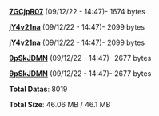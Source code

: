 [**7GCjpR07**](/data/7GCjpR07.txt) (09/12/22 - 14:47)- 1674 bytes

[**jY4v21na**](/data/jY4v21na.txt) (09/12/22 - 14:47)- 2099 bytes

[**jY4v21na**](/data/jY4v21na.txt) (09/12/22 - 14:47)- 2099 bytes

[**9pSkJDMN**](/data/9pSkJDMN.txt) (09/12/22 - 14:47)- 2677 bytes

[**9pSkJDMN**](/data/9pSkJDMN.txt) (09/12/22 - 14:47)- 2677 bytes

**Total Datas**: 8019

**Total Size**: 46.06 MB / 46.1 MB